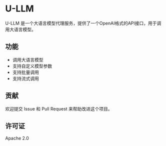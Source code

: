 # U-LLM

U-LLM 是一个大语言模型代理服务，提供了一个OpenAI格式的API接口，用于调用大语言模型。

## 功能

- 调用大语言模型
- 支持自定义模型参数
- 支持批量调用
- 支持流式调用

## 贡献

欢迎提交 Issue 和 Pull Request 来帮助改进这个项目。

## 许可证

Apache 2.0